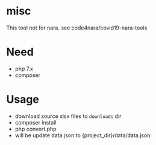 # misc

This tool not for nara.
see code4nara/covid19-nara-tools

# Need

- php 7.x
- composer

# Usage

- download source xlsx files to `downloads` dir
- composer install
- php convert.php
- will be update data.json to {project_dir}/data/data.json

